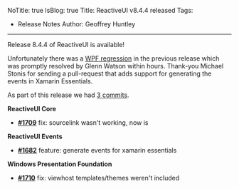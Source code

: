 NoTitle: true
IsBlog: true
Title: ReactiveUI v8.4.4 released
Tags: 
  - Release Notes
Author: Geoffrey Huntley
---

Release 8.4.4 of ReactiveUI is available!

Unfortunately there was a [WPF regression](https://github.com/reactiveui/ReactiveUI/pull/1710) in the previous release which was promptly resolved by Glenn Watson within hours. Thank-you Michael Stonis for sending a pull-request that adds support for generating the events in Xamarin Essentials.

As part of this release we had [3 commits](https://github.com/reactiveui/reactiveui/compare/8.4.1...8.4.4).

__ReactiveUI Core__
- [__#1709__](https://github.com/reactiveui/ReactiveUI/pull/1709) fix: sourcelink wasn't working, now is

__ReactiveUI Events__
- [__#1682__](https://github.com/reactiveui/ReactiveUI/pull/1682) feature: generate events for xamarin essentials 

__Windows Presentation Foundation__
- [__#1710__](https://github.com/reactiveui/ReactiveUI/pull/1710) fix: viewhost templates/themes weren't included
